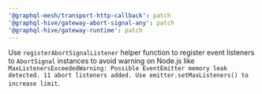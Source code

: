 ```yaml
---
'@graphql-mesh/transport-http-callback': patch
'@graphql-hive/gateway-abort-signal-any': patch
'@graphql-hive/gateway-runtime': patch
---
```


Use `registerAbortSignalListener` helper function to register event listeners to `AbortSignal` instances to avoid warning on Node.js like
`MaxListenersExceededWarning: Possible EventEmitter memory leak detected. 11 abort listeners added. Use emitter.setMaxListeners() to increase limit`.